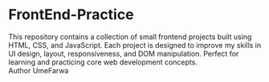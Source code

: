 # FrontEnd-Practice
This repository contains a collection of small frontend projects built using HTML, CSS, and JavaScript. Each project is designed to improve my skills in UI design, layout, responsiveness, and DOM manipulation. Perfect for learning and practicing core web development concepts.
<br>
Author UmeFarwa
